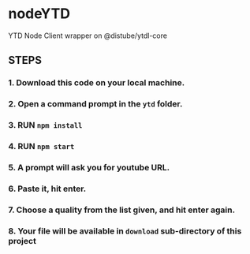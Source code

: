 # nodeYTD
YTD Node Client wrapper on @distube/ytdl-core

## STEPS

### 1. Download this code on your local machine.
### 2. Open a command prompt in the `ytd` folder.
### 3. RUN `npm install`
### 4. RUN `npm start`
### 5. A prompt will ask you for youtube URL.
### 6. Paste it, hit enter.
### 7. Choose a quality from the list given, and hit enter again.
### 8. Your file will be available in `download` sub-directory of this project
